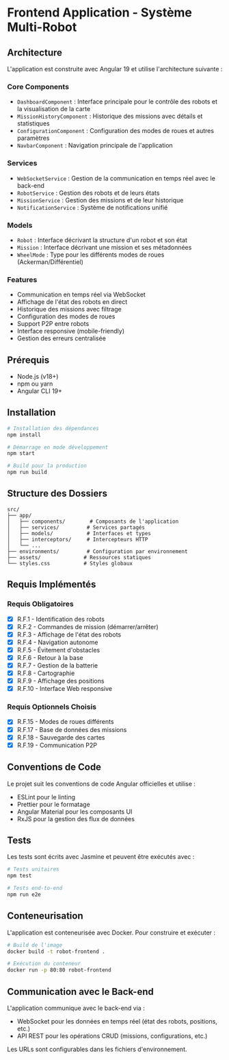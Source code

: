# Frontend Application - Système Multi-Robot

## Architecture

L'application est construite avec Angular 19 et utilise l'architecture suivante :

### Core Components

- `DashboardComponent` : Interface principale pour le contrôle des robots et la visualisation de la carte
- `MissionHistoryComponent` : Historique des missions avec détails et statistiques
- `ConfigurationComponent` : Configuration des modes de roues et autres paramètres
- `NavbarComponent` : Navigation principale de l'application

### Services

- `WebSocketService` : Gestion de la communication en temps réel avec le back-end
- `RobotService` : Gestion des robots et de leurs états
- `MissionService` : Gestion des missions et de leur historique
- `NotificationService` : Système de notifications unifié

### Models

- `Robot` : Interface décrivant la structure d'un robot et son état
- `Mission` : Interface décrivant une mission et ses métadonnées
- `WheelMode` : Type pour les différents modes de roues (Ackerman/Différentiel)

### Features

- Communication en temps réel via WebSocket
- Affichage de l'état des robots en direct
- Historique des missions avec filtrage
- Configuration des modes de roues
- Support P2P entre robots
- Interface responsive (mobile-friendly)
- Gestion des erreurs centralisée

## Prérequis

- Node.js (v18+)
- npm ou yarn
- Angular CLI 19+

## Installation

```bash
# Installation des dépendances
npm install

# Démarrage en mode développement
npm start

# Build pour la production
npm run build
```

## Structure des Dossiers

```
src/
├── app/
│   ├── components/        # Composants de l'application
│   ├── services/         # Services partagés
│   ├── models/           # Interfaces et types
│   ├── interceptors/     # Intercepteurs HTTP
│   └── ...
├── environments/         # Configuration par environnement
├── assets/              # Ressources statiques
└── styles.css           # Styles globaux
```

## Requis Implémentés

### Requis Obligatoires
- [x] R.F.1 - Identification des robots
- [x] R.F.2 - Commandes de mission (démarrer/arrêter)
- [x] R.F.3 - Affichage de l'état des robots
- [x] R.F.4 - Navigation autonome
- [x] R.F.5 - Évitement d'obstacles
- [x] R.F.6 - Retour à la base
- [x] R.F.7 - Gestion de la batterie
- [x] R.F.8 - Cartographie
- [x] R.F.9 - Affichage des positions
- [x] R.F.10 - Interface Web responsive

### Requis Optionnels Choisis
- [x] R.F.15 - Modes de roues différents
- [x] R.F.17 - Base de données des missions
- [x] R.F.18 - Sauvegarde des cartes
- [x] R.F.19 - Communication P2P

## Conventions de Code

Le projet suit les conventions de code Angular officielles et utilise :
- ESLint pour le linting
- Prettier pour le formatage
- Angular Material pour les composants UI
- RxJS pour la gestion des flux de données

## Tests

Les tests sont écrits avec Jasmine et peuvent être exécutés avec :

```bash
# Tests unitaires
npm test

# Tests end-to-end
npm run e2e
```

## Conteneurisation

L'application est conteneurisée avec Docker. Pour construire et exécuter :

```bash
# Build de l'image
docker build -t robot-frontend .

# Exécution du conteneur
docker run -p 80:80 robot-frontend
```

## Communication avec le Back-end

L'application communique avec le back-end via :
- WebSocket pour les données en temps réel (état des robots, positions, etc.)
- API REST pour les opérations CRUD (missions, configurations, etc.)

Les URLs sont configurables dans les fichiers d'environnement.
